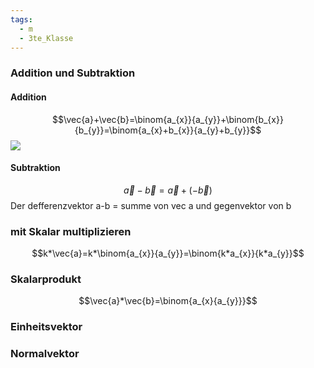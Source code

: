 ```yaml
---
tags:
  - m
  - 3te_Klasse
---
```

### Addition und Subtraktion
#### Addition
$$\vec{a}+\vec{b}=\binom{a_{x}}{a_{y}}+\binom{b_{x}}{b_{y}}=\binom{a_{x}+b_{x}}{a_{y}+b_{y}}$$
![](https://i.imgur.com/TDfYmjz.png)
#### Subtraktion
$$\vec{a}-\vec{b}=\vec{a}+(-\vec{b})$$
Der defferenzvektor a-b = summe von vec a und gegenvektor von b
### mit Skalar multiplizieren
$$k*\vec{a}=k*\binom{a_{x}}{a_{y}}=\binom{k*a_{x}}{k*a_{y}}$$
### Skalarprodukt
$$\vec{a}*\vec{b}=\binom{a_{x}{a_{y}}}$$
### Einheitsvektor

### Normalvektor